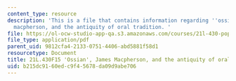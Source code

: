 ```yaml
---
content_type: resource
description: 'This is a file that contains information regarding ''ossian'', james
  macpherson, and the antiquity of oral tradition. '
file: https://ol-ocw-studio-app-qa.s3.amazonaws.com/courses/21l-430-popular-culture-and-narrative-use-and-abuse-of-the-fairy-tale-fall-2015/b215dc9160edc9f45678da09d9abe706_MIT21L_430F15_Ossian.pdf
file_type: application/pdf
parent_uid: 9812cfa4-2133-0751-4406-abd5881f58d1
resourcetype: Document
title: 21L.430F15 'Ossian', James Macpherson, and the antiquity of oral tradition
uid: b215dc91-60ed-c9f4-5678-da09d9abe706
---
```

